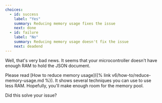 ```yaml
---
choices:
  - id: success
    label: "Yes"
    summary: Reducing memory usage fixes the issue
    next: done
  - id: failure
    label: "No"
    summary: Reducing memory usage doesn't fix the issue
    next: deadend
--- 
```


Well, that's very bad news. It seems that your microcontroller doesn't have enough RAM to hold the JSON document.

Please read [How to reduce memory usage]({% link v6/how-to/reduce-memory-usage.md %}).
It shows several techniques you can use to use less RAM.
Hopefully, you'll make enough room for the memory pool.

Did this solve your issue?